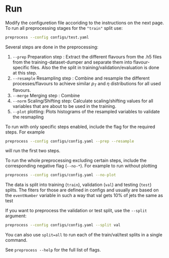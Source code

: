 # Run

Modify the configuretion file accoriding to the instructions on the next page.
To run all preprocessing stages for the `"train"` split use:

```bash
preprocess --config configs/test.yaml
```

Several steps are done in the preprocessing:

1. `--prep` Preparation step : Extract the different flavours from the .h5 files from the training-dataset-dumper and separate them into flavour-specific files. Also the the split in training/validation/evaluation is done at this step.
2. `--resample` Resampling step : Combine and resample the different processes/flavours to achieve similar $p_T$ and $\eta$ distributions for all used flavours.
4. `--merge` Merging step : Combine 
3. `--norm` Scaling/Shifting step: Calculate scaling/shifting values for all variables that are about to be used in the training.
4. `--plot` plotting: Plots histograms of the resampled variables to validate the resmapling

To run with only specific steps enabled, include the flag for the required steps.
For example

```bash
preprocess --config configs/config.yaml --prep --resample
```

will run the first two steps.

To run the whole preprocessing excluding certain steps, include the corresponding negative flag (`--no-*`).
For example to run without plotting

```bash
preprocess --config configs/config.yaml --no-plot
```

The data is split into training (`train`), validation (`val`) and testing (`test`) splits. The fiters for those are defined in configs and usually are based on the `eventNumber` variable in such a way that val gets 10% of jets the same as test 

If you want to preprocess the validation or test split, use the `--split` argument:

```bash
preprocess --config configs/config.yaml --split val
```

You can also use `split=all` to run each of the train/val/test splits in a single command.

See `preprocess --help` for the full list of flags.
